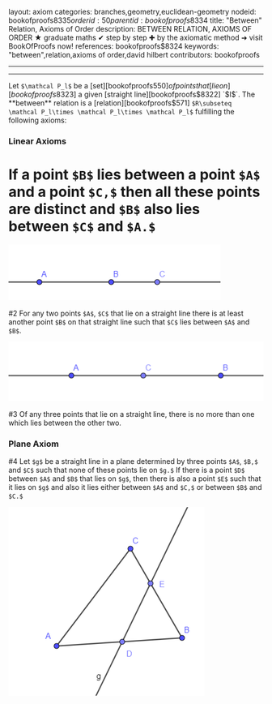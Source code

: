 layout: axiom
categories: branches,geometry,euclidean-geometry
nodeid: bookofproofs$8335
orderid: 50
parentid: bookofproofs$8334
title: "Between" Relation, Axioms of Order
description: BETWEEN RELATION, AXIOMS OF ORDER ★ graduate maths ✔ step by step ✚ by the axiomatic method ➜ visit BookOfProofs now!
references: bookofproofs$8324
keywords: "between",relation,axioms of order,david hilbert
contributors: bookofproofs

---


---

Let `$\mathcal P_l$` be a [set][bookofproofs$550] of points that [lie on][bookofproofs$8323] a given [straight line][bookofproofs$8322] `$l$`. The **between** relation is a [relation][bookofproofs$571] `$R\subseteq \mathcal P_l\times \mathcal P_l\times \mathcal P_l$` fulfilling the following axioms:

### Linear Axioms

# If a point `$B$` lies between a point `$A$` and a point `$C,$` then all these points are distinct and `$B$` also lies between `$C$` and `$A.$`


![pointsbetween](https://github.com/bookofproofs/bookofproofs.github.io/blob/main/_sources/_assets/images/examples/pointsbetween.png?raw=true)



#2 For any two points `$A$`, `$C$` that lie on a straight line there is at least another point `$B$` on that straight line such that `$C$` lies between `$A$` and `$B$`.


![pointsbetween1](https://github.com/bookofproofs/bookofproofs.github.io/blob/main/_sources/_assets/images/examples/pointsbetween1.png?raw=true)


#3 Of any three points that lie on a straight line, there is no more than one which lies between the other two.

### Plane Axiom

#4 Let `$g$` be a straight line in a plane determined by three points `$A$`, `$B,$` and `$C$` such that none of these points lie on `$g.$` If there is a point `$D$` between `$A$` and `$B$` that lies on `$g$`, then there is also a point `$E$` such that it lies on `$g$` and also it lies either between `$A$` and `$C,$` or between `$B$` and `$C.$`


![pointsbetween2](https://github.com/bookofproofs/bookofproofs.github.io/blob/main/_sources/_assets/images/examples/pointsbetween2.png?raw=true)

